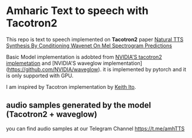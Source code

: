 # Amharic Text to speech with Tacotron2 

This repo is text to speech implemented on **Tacotron2** paper [Natural TTS Synthesis By Conditioning Wavenet On Mel Spectrogram Predictions](https://arxiv.org/pdf/1712.05884.pdf)

Basic Model implementation is adobted from [NVIDIA'S tacotron2 implemetation](https://github.com/NVIDIA/tacotron2) and [NVIDIA'S waveglow implementation] (https://github.com/NVIDIA/waveglow). it is implemented by pytorch and it is only supported with GPU. 

I am inspired by Tacotron implementation by [Keith Ito](https://github.com/keithito/tacotron).

## audio samples generated by the model (Tacotron2 + waveglow)

you can find audio samples at our Telegram Channel https://t.me/amhTTS







